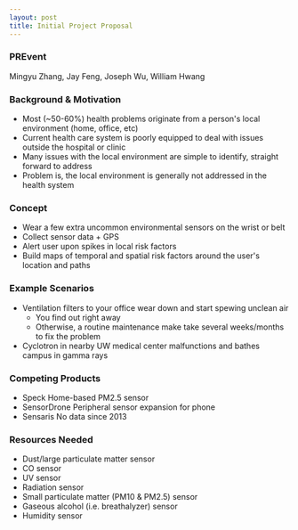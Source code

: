 ```yaml
---
layout: post
title: Initial Project Proposal
---
```

### PREvent
Mingyu Zhang, Jay Feng, Joseph Wu, William Hwang

### Background & Motivation
* Most (~50-60%) health problems originate from a person's local environment (home, office, etc)
* Current health care system is poorly equipped to deal with issues outside the hospital or clinic
* Many issues with the local environment are simple to identify, straight forward to address
* Problem is, the local environment is generally not addressed in the health system

### Concept
* Wear a few extra uncommon environmental sensors on the wrist or belt
* Collect sensor data + GPS
* Alert user upon spikes in local risk factors
* Build maps of temporal and spatial risk factors around the user's location and paths

### Example Scenarios
* Ventilation filters to your office wear down and start spewing unclean air
    * You find out right away
    * Otherwise, a routine maintenance make take several weeks/months to fix the problem
* Cyclotron in nearby UW medical center malfunctions and bathes campus in gamma rays

### Competing Products
* Speck
Home-based PM2.5 sensor
* SensorDrone
Peripheral sensor expansion for phone
* Sensaris
No data since 2013

### Resources Needed
* Dust/large particulate matter sensor
* CO sensor
* UV sensor
* Radiation sensor
* Small particulate matter (PM10 & PM2.5) sensor
* Gaseous alcohol (i.e. breathalyzer) sensor
* Humidity sensor
